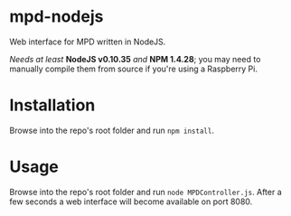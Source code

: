 # mpd-nodejs
Web interface for MPD written in NodeJS.

_Needs at least_ __NodeJS v0.10.35__ _and_ __NPM 1.4.28__; you may need to manually compile them from source if you're using a Raspberry Pi.

Installation
===
Browse into the repo's root folder and run `npm install`.

Usage
===
Browse into the repo's root folder and run `node MPDController.js`. After a few seconds a web interface will become available on port 8080.

